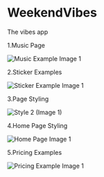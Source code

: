 # WeekendVibes

 The vibes app
 
1.Music Page

![Music Example Image 1](https://user-images.githubusercontent.com/33089347/182942995-640b116d-95e9-4934-96c7-92bb5f3de42b.PNG)

2.Sticker Examples

![Sticker Example Image 1](https://user-images.githubusercontent.com/33089347/182943059-b2af090c-d86a-4124-87ec-09b20f954267.PNG)

3.Page Styling

![Style 2 (Image 1) ](https://user-images.githubusercontent.com/33089347/182943068-96dbae42-9f0c-4a50-a2f3-068eb8718f48.PNG)

4.Home Page Styling

![Home Page Image 1](https://user-images.githubusercontent.com/33089347/182943074-a4cc094f-0dea-4601-831d-99dd3f591888.PNG)

5.Pricing Examples

![Pricing Example Image 1](https://user-images.githubusercontent.com/33089347/182943190-bbe481db-478c-43c0-9c5d-f735948e18da.PNG)
